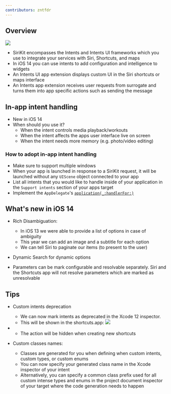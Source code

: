 ```yaml
---
contributors: zntfdr
---
```


## Overview

![][overviewImage]

- SiriKit encompasses the Intents and Intents UI frameworks which you use to integrate your services with Siri, Shortcuts, and maps
- In iOS 14 you can use intents to add configuration and intelligence to widgets
- An Intents UI app extension displays custom UI in the Siri shortcuts or maps interface
- An Intents app extension receives user requests from surrogate and turns them into app specific actions such as sending the message

## In-app intent handling

- New in iOS 14
- When should you use it?
  - When the intent controls media playback/workouts
  - When the intent affects the apps user interface live on screen
  - When the intent needs more memory (e.g. photo/video editing)

### How to adopt in-app intent handling

- Make sure to support multiple windows
- When your app is launched in response to a SiriKit request, it will be launched without any `UIScene` object connected to your app
- List all intents that you would like to handle inside of your application in the `Support intents` section of your apps target
- Implement the `AppDelegate`'s [`application(_:handlerFor:)`][application(_:handlerFor:)]

## What's new in iOS 14

- Rich Disambiguation:
  - In iOS 13 we were able to provide a list of options in case of ambiguity
  - This year we can add an image and a subtitle for each option
  - We can tell Siri to paginate our items (to present to the user)

- Dynamic Search for dynamic options
- Parameters can be mark configurable and resolvable separately. Siri and the Shortcuts app will not resolve parameters which are marked as unresolvable

## Tips

- Custom intents deprecation
  - We can now mark intents as deprecated in the Xcode 12 inspector.
  - This will be shown in the shortcuts.app:
![][deprecImage]

-  
  - The action will be hidden when creating new shortcuts

- Custom classes names:
  - Classes are generated for you when defining when custom intents, custom types, or custom enums
  - You can now specify your generated class name in the Xcode inspector of your intent
  - Alternatively, you can specify a common class prefix used for all custom intense types and enums in the project document inspector of your target where the code generation needs to happen

[overviewImage]: ../../../images/notes/wwdc20/10073/overview.png
[deprecImage]: ../../../images/notes/wwdc20/10073/deprec.png
[application(_:handlerFor:)]: https://developer.apple.com/documentation/uikit/uiapplicationdelegate/3548063-application